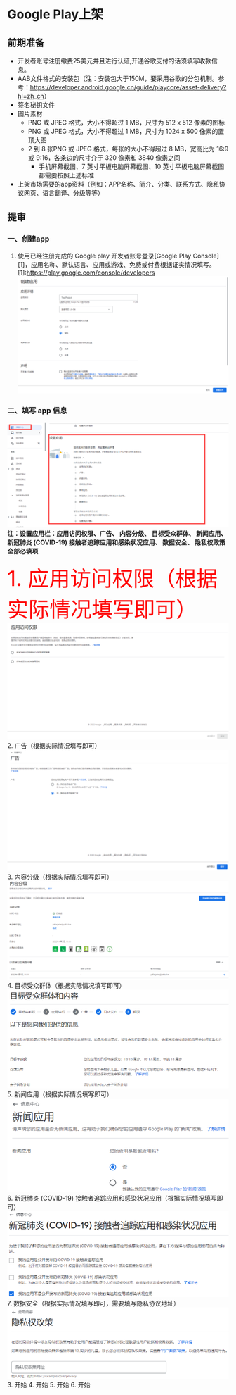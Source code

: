 # Google Play上架

## 前期准备
- 开发者账号注册缴费25美元并且进行认证,开通谷歌支付的话须填写收款信息。
- AAB文件格式的安装包（注：安装包大于150M，要采用谷歌的分包机制。参考：<https://developer.android.google.cn/guide/playcore/asset-delivery?hl=zh_cn>）
- 签名秘钥文件
- 图片素材
  + PNG 或 JPEG 格式，大小不得超过 1 MB，尺寸为 512 x 512 像素的图标
  + PNG 或 JPEG 格式，大小不得超过 1 MB，尺寸为 1024 x 500 像素的置顶大图
  + 2 到 8 张PNG 或 JPEG 格式，每张的大小不得超过 8 MB，宽高比为 16:9 或 9:16，各条边的尺寸介于 320 像素和 3840 像素之间
    * 手机屏幕截图、7 英寸平板电脑屏幕截图、10 英寸平板电脑屏幕截图都需要按照上述标准
- 上架市场需要的app资料（例如：APP名称、简介、分类、联系方式、隐私协议网页、语言翻译、分级等等）
## 提审
### 一、创建app
   1. 使用已经注册完成的 Google play 开发者账号登录[Google Play Console][1]，应用名称、默认语言、应用或游戏、免费或付费根据证实情况填写。
    [1]:<https://play.google.com/console/developers>
    ![img.png](img.png)
### 二、填写 app 信息
   ![img_1.png](img_1.png)
   **注：设置应用栏：应用访问权限、广告、 内容分级、 目标受众群体、 新闻应用、 新冠肺炎 (COVID-19) 接触者追踪应用和感染状况应用、 数据安全、 隐私权政策 全部必填项**

   <font color=red size=20>1. 应用访问权限（根据实际情况填写即可）</font>
    ![img_2.png](img_2.png)
   2. 广告（根据实际情况填写即可）
    ![img_3.png](img_3.png)
   3. 内容分级（根据实际情况填写即可）
    ![img_5.png](img_5.png)
   4. 目标受众群体（根据实际情况填写即可）
    ![img_6.png](img_6.png)
   5. 新闻应用（根据实际情况填写即可）                                              
    ![img_7.png](img_7.png)
   6. 新冠肺炎 (COVID-19) 接触者追踪应用和感染状况应用（根据实际情况填写即可）
    ![img_8.png](img_8.png)
   7. 数据安全（根据实际情况填写即可，需要填写隐私协议地址）
    ![img_9.png](img_9.png)
3. 开始
4. 开始
5. 开始
6. 开始